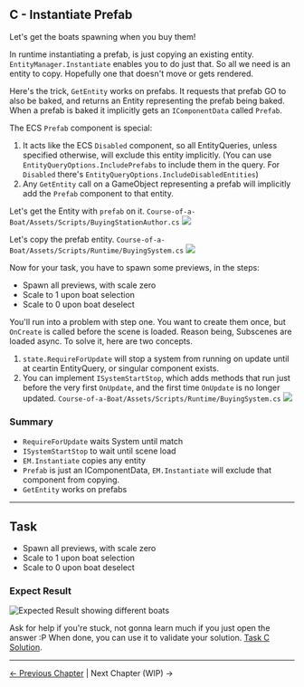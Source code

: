 ## C - Instantiate Prefab
Let's get the boats spawning when you buy them!

In runtime instantiating a prefab, is just copying an existing entity. `EntityManager.Instantiate` enables you to do just that. So all we need is an entity to copy. Hopefully one that doesn't move or gets rendered.

Here's the trick, `GetEntity` works on prefabs. It requests that prefab GO to also be baked, and returns an Entity representing the prefab being baked. When a prefab is baked it implicitly gets an `IComponentData` called `Prefab`.

The ECS `Prefab` component is special: 
1. It acts like the ECS `Disabled` component, so all EntityQueries, unless specified otherwise, will exclude this entity implicitly. (You can use `EntityQueryOptions.IncludePrefabs` to include them in the query. For `Disabled` there's `EntityQueryOptions.IncludeDisabledEntities`)
2. Any `GetEntity` call on a GameObject representing a prefab will implicitly add the `Prefab` component to that entity.

Let's get the Entity with `prefab` on it.
`Course-of-a-Boat/Assets/Scripts/BuyingStationAuthor.cs`
![](Resources/C-CodeP1.png)

Let's copy the prefab entity.
`Course-of-a-Boat/Assets/Scripts/Runtime/BuyingSystem.cs`
![](Resources/C-CodeP2.png)

Now for your task, you have to spawn some previews, in the steps:
- Spawn all previews, with scale zero
- Scale to 1 upon boat selection
- Scale to 0 upon boat deselect

You'll run into a problem with step one. You want to create them once, but `OnCreate` is called before the scene is loaded. Reason being, Subscenes are loaded async. To solve it, here are two concepts.
1. `state.RequireForUpdate` will stop a system from running on update until at ceartin EntityQuery, or singular component exists.
2. You can implement `ISystemStartStop`, which adds methods that run just before the very first `OnUpdate`, and the first time `OnUpdate` is no longer updated.
`Course-of-a-Boat/Assets/Scripts/Runtime/BuyingSystem.cs`
![](Resources/C-CodeP3.png)

### Summary
- `RequireForUpdate` waits System until match
- `ISystemStartStop` to wait until scene load
- `EM.Instantiate` copies any entity
- `Prefab` is just an IComponentData, `EM.Instantiate` will exclude that component from copying.
- `GetEntity` works on prefabs

---------
## Task
- Spawn all previews, with scale zero
- Scale to 1 upon boat selection
- Scale to 0 upon boat deselect

### Expect Result
![Expected Result showing different boats](Resources/TaskCExpectedResult.gif)

Ask for help if you're stuck, not gonna learn much if you just open the answer :P When done, you can use it to validate your solution. [Task C Solution](https://github.com/Daxode/ECS-Workshop/commit/d0bb993a92b707e4daeea17638a7a1631c199eb7).

-----
[<- Previous Chapter](3-Authoring-vs-Runtime.md) | Next Chapter (WIP) ->

